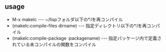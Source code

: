 ## usage

- M-x makelc --- ~/lispフォルダ以下の*.lを再コンパイル
- (makelc:compile-files dirname) --- 指定ディレクトリ以下の*.lを再コンパイル
- (makelc:compile-package :packagename) --- 指定パッケージ内で定義されている未コンパイルの関数をコンパイル

